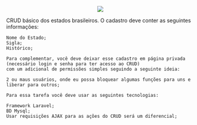 <p align="center"><img src="https://laravel.com/assets/img/components/logo-laravel.svg"></p>

CRUD básico dos estados brasileiros. O cadastro deve conter as seguintes informações:

    Nome do Estado;
    Sigla;
    Histórico;

    Para complementar, você deve deixar esse cadastro em página privada 
    (necessário login e senha para ter acesso ao CRUD) 
    com um adicional de permissões simples seguindo a seguinte ideia:

    2 ou maus usuários, onde eu possa bloquear algumas funções para uns e liberar para outros;

	Para essa tarefa você deve usar as seguintes tecnologias:

    Framework Laravel;
    BD Mysql;
    Usar requisições AJAX para as ações do CRUD será um diferencial;
